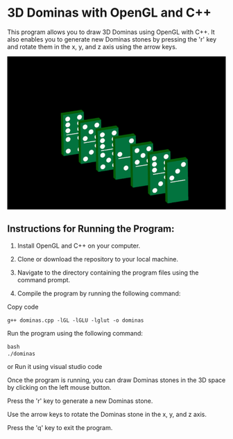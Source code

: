  # 3D Dominas with OpenGL and C++

This program allows you to draw 3D Dominas using OpenGL with C++. It also enables you to generate new Dominas stones by pressing the 'r' key and rotate them in the x, y, and z axis using the arrow keys.

![3D_Dominas](images/dominas.png)

## Instructions for Running the Program:

1. Install OpenGL and C++ on your computer.

2. Clone or download the repository to your local machine.

3. Navigate to the directory containing the program files using the command prompt.

4. Compile the program by running the following command:

Copy code
```
g++ dominas.cpp -lGL -lGLU -lglut -o dominas
```
Run the program using the following command:
```
bash
./dominas
```
or Run it using visual studio code

Once the program is running, you can draw Dominas stones in the 3D space by clicking on the left mouse button.

Press the 'r' key to generate a new Dominas stone.

Use the arrow keys to rotate the Dominas stone in the x, y, and z axis.

Press the 'q' key to exit the program.

